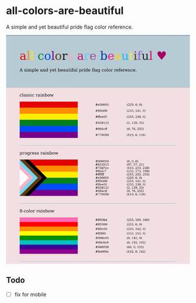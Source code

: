 # all-colors-are-beautiful

A simple and yet beautiful pride flag color reference.

![](screenshot.png)

## Todo

 - [ ] fix for mobile